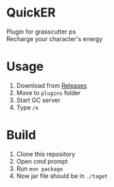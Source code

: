 # QuickER
Plugin for grasscutter ps  
Recharge your character's energy

# Usage
1. Download from [Releases](https://github.com/Yuu-golang/QuickER/releases)
2. Move to `plugins` folder
3. Start GC server
4. Type `/e`

# Build
1. Clone this repository
2. Open cmd prompt
3. Run `mvn package`
4. Now jar file should be in `./taget`
